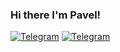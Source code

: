### Hi there I'm Pavel! <br>

[![Telegram](https://img.shields.io/badge/Telegram-Pavel-2D9EE9)](https://t.me/chulep)
[![Telegram](https://img.shields.io/badge/Telegram-NikitaRekaev-2D9EE9)](https://t.me/NikitaRekaev)
